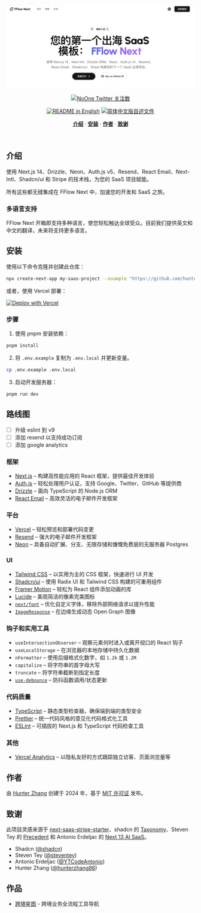 <a href="https://www.fflowlink.com">
  <img alt="FFlow Next: 您的第一个出海 SaaS 模板" src="public/_static/og_zh.jpg">
</a>

<p align="center">
  <a href="https://twitter.com/hunterzhang86">
    <img src="https://img.shields.io/twitter/follow/hunterzhang86?style=flat&label=hunterzhang86&logo=twitter&color=0bf&logoColor=fff" alt="NoOne Twitter 关注数" />
  </a>
</p>

<p align="center">
  <a href="./README.md"><img alt="README in English" src="https://img.shields.io/badge/English-d9d9d9"></a>
  <a href="./README_CN.md"><img alt="简体中文版自述文件" src="https://img.shields.io/badge/简体中文-d9d9d9"></a>
</p>

<p align="center">
  <a href="#introduction"><strong>介绍</strong></a> ·
  <a href="#installation"><strong>安装</strong></a> ·
  <a href="#author"><strong>作者</strong></a> ·
  <a href="#credits"><strong>致谢</strong></a>
</p>
<br/>

## 介绍

使用 Next.js 14、Drizzle、Neon、Auth.js v5、Resend、React Email、Next-Intl、Shadcn/ui 和 Stripe 的技术栈，为您的 SaaS 项目赋能。

所有这些都无缝集成在 FFlow Next 中，加速您的开发和 SaaS 之旅。

### 多语言支持

FFlow Next 开箱即支持多种语言，使您轻松触达全球受众。目前我们提供英文和中文的翻译，未来将支持更多语言。

## 安装

使用以下命令克隆并创建此仓库：

```bash
npx create-next-app my-saas-project --example "https://github.com/hunterzhang86/fflow-next"
```

或者，使用 Vercel 部署：

[![Deploy with Vercel](https://vercel.com/button)](https://vercel.com/new/clone?repository-url=https%3A%2F%2Fgithub.com%2Fhunterzhang86%2Ffflow-next)

### 步骤

1. 使用 pnpm 安装依赖：

```sh
pnpm install
```

2. 将 `.env.example` 复制为 `.env.local` 并更新变量。

```sh
cp .env.example .env.local
```

3. 启动开发服务器：

```sh
pnpm run dev
```

## 路线图
- [ ] 升级 eslint 到 v9
- [ ] 添加 resend 以支持成功订阅
- [ ] 添加 google analytics

### 框架

- [Next.js](https://nextjs.org/) – 构建高性能应用的 React 框架，提供最佳开发体验
- [Auth.js](https://authjs.dev/) – 轻松处理用户认证，支持 Google、Twitter、GitHub 等提供商
- [Drizzle](https://orm.drizzle.team/) – 面向 TypeScript 的 Node.js ORM
- [React Email](https://react.email/) – 高效灵活的电子邮件开发框架

### 平台

- [Vercel](https://vercel.com/) – 轻松预览和部署代码变更
- [Resend](https://resend.com/) – 强大的电子邮件开发框架
- [Neon](https://neon.tech/) – 具备自动扩展、分支、无限存储和慷慨免费层的无服务器 Postgres

### UI

- [Tailwind CSS](https://tailwindcss.com/) – 以实用为主的 CSS 框架，快速进行 UI 开发
- [Shadcn/ui](https://ui.shadcn.com/) – 使用 Radix UI 和 Tailwind CSS 构建的可重用组件
- [Framer Motion](https://framer.com/motion) – 轻松为 React 组件添加动画的库
- [Lucide](https://lucide.dev/) – 美观简洁的像素完美图标
- [`next/font`](https://nextjs.org/docs/basic-features/font-optimization) – 优化自定义字体，移除外部网络请求以提升性能
- [`ImageResponse`](https://nextjs.org/docs/app/api-reference/functions/image-response) – 在边缘生成动态 Open Graph 图像

### 钩子和实用工具

- `useIntersectionObserver` – 观察元素何时进入或离开视口的 React 钩子
- `useLocalStorage` – 在浏览器的本地存储中持久化数据
- `nFormatter` – 使用后缀格式化数字，如 `1.2k` 或 `1.2M`
- `capitalize` – 将字符串的首字母大写
- `truncate` – 将字符串截断到指定长度
- [`use-debounce`](https://www.npmjs.com/package/use-debounce) – 防抖函数调用/状态更新

### 代码质量

- [TypeScript](https://www.typescriptlang.org/) – 静态类型检查器，确保端到端的类型安全
- [Prettier](https://prettier.io/) – 统一代码风格的意见化代码格式化工具
- [ESLint](https://eslint.org/) – 可插拔的 Next.js 和 TypeScript 代码检查工具

### 其他

- [Vercel Analytics](https://vercel.com/analytics) – 以隐私友好的方式跟踪独立访客、页面浏览量等

## 作者

由 [Hunter Zhang](https://twitter.com/hunterzhang86) 创建于 2024 年，基于 [MIT 许可证](https://github.com/shadcn/taxonomy/blob/main/LICENSE.md) 发布。

## 致谢

此项目灵感来源于 [next-saas-stripe-starter](https://github.com/mickasmt/next-saas-stripe-starter)、shadcn 的 [Taxonomy](https://github.com/shadcn-ui/taxonomy)、Steven Tey 的 [Precedent](https://github.com/steven-tey/precedent) 和 Antonio Erdeljac 的 [Next 13 AI SaaS](https://github.com/AntonioErdeljac/next13-ai-saas)。

- Shadcn ([@shadcn](https://twitter.com/shadcn))
- Steven Tey ([@steventey](https://twitter.com/steventey))
- Antonio Erdeljac ([@YTCodeAntonio](https://twitter.com/AntonioErdeljac))
- Hunter Zhang ([@hunterzhang86](https://twitter.com/hunterzhang86))

## 作品

- [跨境星图](https://www.crosshubs.com) - 跨境业务全流程工具导航